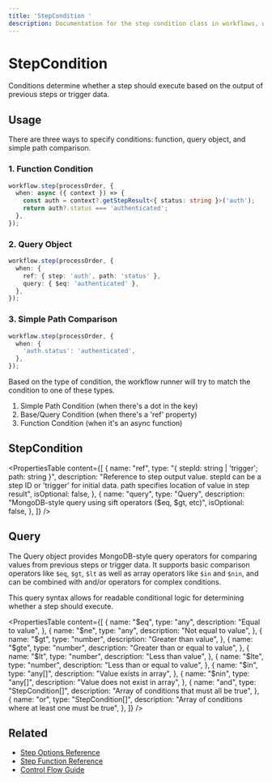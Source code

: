 ```yaml
---
title: 'StepCondition '
description: Documentation for the step condition class in workflows, which determines whether a step should execute based on the output of previous steps or trigger data.
---
```


# StepCondition

Conditions determine whether a step should execute based on the output of previous steps or trigger data.

## Usage

There are three ways to specify conditions: function, query object, and simple path comparison.

### 1. Function Condition

```typescript copy showLineNumbers
workflow.step(processOrder, {
  when: async ({ context }) => {
    const auth = context?.getStepResult<{ status: string }>('auth');
    return auth?.status === 'authenticated';
  },
});
```

### 2. Query Object

```typescript copy showLineNumbers
workflow.step(processOrder, {
  when: {
    ref: { step: 'auth', path: 'status' },
    query: { $eq: 'authenticated' },
  },
});
```

### 3. Simple Path Comparison

```typescript copy showLineNumbers
workflow.step(processOrder, {
  when: {
    'auth.status': 'authenticated',
  },
});
```

Based on the type of condition, the workflow runner will try to match the condition to one of these types.

1. Simple Path Condition (when there's a dot in the key)
2. Base/Query Condition (when there's a 'ref' property)
3. Function Condition (when it's an async function)

## StepCondition

<PropertiesTable
content={[
{
name: "ref",
type: "{ stepId: string | 'trigger'; path: string }",
description:
"Reference to step output value. stepId can be a step ID or 'trigger' for initial data. path specifies location of value in step result",
isOptional: false,
},
{
name: "query",
type: "Query<any>",
description: "MongoDB-style query using sift operators ($eq, $gt, etc)",
isOptional: false,
},
]}
/>

## Query

The Query object provides MongoDB-style query operators for comparing values from previous steps or trigger data. It supports basic comparison operators like `$eq`, `$gt`, `$lt` as well as array operators like `$in` and `$nin`, and can be combined with and/or operators for complex conditions.

This query syntax allows for readable conditional logic for determining whether a step should execute.

<PropertiesTable
content={[
{
name: "$eq",
      type: "any",
      description: "Equal to value",
    },
    {
      name: "$ne",
type: "any",
description: "Not equal to value",
},
{
name: "$gt",
      type: "number",
      description: "Greater than value",
    },
    {
      name: "$gte",
type: "number",
description: "Greater than or equal to value",
},
{
name: "$lt",
      type: "number",
      description: "Less than value",
    },
    {
      name: "$lte",
type: "number",
description: "Less than or equal to value",
},
{
name: "$in",
      type: "any[]",
      description: "Value exists in array",
    },
    {
      name: "$nin",
type: "any[]",
description: "Value does not exist in array",
},
{
name: "and",
type: "StepCondition[]",
description: "Array of conditions that must all be true",
},
{
name: "or",
type: "StepCondition[]",
description: "Array of conditions where at least one must be true",
},
]}
/>

## Related

- [Step Options Reference](./step-options)
- [Step Function Reference](./step-function)
- [Control Flow Guide](../../docs/workflows-legacy/control-flow)
